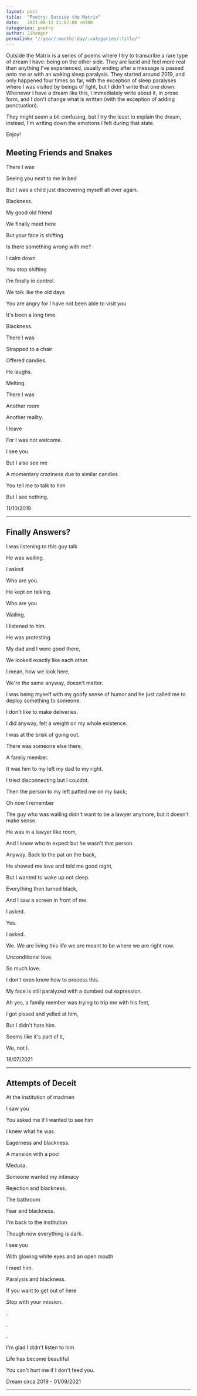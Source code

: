 ```yaml
---
layout: post
title:  "Poetry: Outside the Matrix"
date:   2021-08-12 21:07:08 +0300
categories: poetry
author: Jihanger
permalink: "/:year/:month/:day/:categories/:title/"
---
```


Outside the Matrix is a series of poems where I try to transcribe a rare type of dream I have: being on the other side. They are lucid and feel more real than anything I've experienced, usually ending after a message is passed onto me or with an waking sleep paralysis. They started around 2019, and only happened four times so far, with the exception of sleep paralyses where I was visited by beings of light, but I didn't write that one down. Whenever I have a dream like this, I immediately write about it, in prose form, and I don't change what is written (with the exception of adding ponctuation).

They might seem a bit confusing, but I try the least to explain the dream, instead, I'm writing down the emotions I felt during that state.

Enjoy!



Meeting Friends and Snakes
-------------
There I was

Seeing you next to me in bed

But I was a child just discovering myself all over again.

Blackness.

My good old friend

We finally meet here

But your face is shifting

Is there something wrong with me?

I calm down

You stop shifting

I'm finally in control.

We talk like the old days

You are angry for I have not been able to visit you

It's been a long time.

Blackness.

There I was

Strapped to a chair

Offered candies.

He laughs.

Melting.

There I was

Another room

Another reality.

I leave

For I was not welcome.

I see you

But I also see me

A momentary craziness due to similar candies

You tell me to talk to him

But I see nothing.

>
11/10/2019

<hr>


Finally Answers?
-------------
I was listening to this guy talk

He was wailing.

I asked

Who are you.

He kept on talking.

Who are you

Wailing.

I listened to him.

He was protesting.

My dad and I were good there,

We looked exactly like each other.

I mean, how we look here,

We're the same anyway, doesn't matter.

I was being myself with my goofy sense of humor and he just called me to deploy something to someone.

I don't like to make deliveries.

I did anyway, felt a weight on my whole existence.

I was at the brisk of going out.

There was someone else there,

A family member.

It was him to my left my dad to my right.

I tried disconnecting but I couldnt.

Then the person to my left patted me on my back;

Oh now I remember

The guy who was wailing didn't want to be a lawyer anymore, but it doesn't make sense.

He was in a lawyer like room,

And I knew who to expect but he wasn't that person.

Anyway. Back to the pat on the back,

He showed me love and told me good night,

But I wanted to wake up not sleep.

Everything then turned black,

And I saw a screen in front of me.

I asked.

Yes.

I asked.

We. We are living this life we are meant to be where we are right now.

Unconditional love.

So much love.

I don't even know how to process this.

My face is still paralyzed with a dumbed out expression.

Ah yes, a family member was trying to trip me with his feet,

I got pissed and yelled at him,

But I didn't hate him.

Seems like it's part of it,

We, not I.

>
18/07/2021

<hr>

Attempts of Deceit
-------------
At the institution of madmen

I saw you

You asked me if I wanted to see him

I knew what he was.

Eagerness and blackness.

A mansion with a pool

Medusa.

Someone wanted my intimacy

Rejection and blackness.

The bathroom

Fear and blackness.

I'm back to the institution

Though now everything is dark.

I see you

With glowing white eyes and an open mouth

I meet him.

Paralysis and blackness.

If you want to get out of here

Stop with your mission.

.

.

.

I'm glad I didn't listen to him

Life has become beautiful

You can't hurt me if I don't feed you.

>
Dream circa 2019 - 01/09/2021

<hr>
